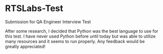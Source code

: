 # RTSLabs-Test
Submission for QA Engineer Interview Test

After some research, I decided that Python was the best language to use for this test. I have never
used Python before until today but was able to utilize many resources and it seems to run properly.
Any feedback would be greatly appreciated! 
